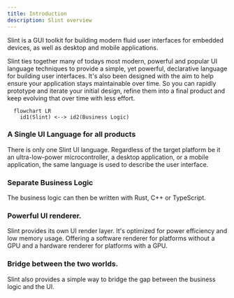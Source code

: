 ```yaml
---
title: Introduction
description: Slint overview
---
```


Slint is a GUI toolkit for building modern fluid user interfaces for embedded devices, as well as desktop and mobile applications.

Slint ties together many of todays most modern, powerful and popular UI language techniques to provide a simple, yet powerful, declarative language for building user interfaces. It's also been designed with the
aim to help ensure your application stays maintainable over time. So you can rapidly prototype and iterate
your initial design, refine them into a final product and keep evolving that over time with less effort.

```mermaid
  flowchart LR
    id1(Slint) <--> id2(Business Logic)
```

### A Single UI Language for all products
There is only one Slint UI language. Regardless of the target platform be it an ultra-low-power microcontroller, a desktop application, or a mobile application, the same language is used to describe the user interface.

### Separate Business Logic
The business logic can then be written with Rust, C++ or TypeScript. 

### Powerful UI renderer.
Slint provides its own UI render layer. It's optimized for power efficiency and low memory usage. Offering a software renderer for platforms without a GPU and a hardware renderer for platforms with a GPU.

### Bridge between the two worlds.
Slint also provides a simple way to bridge the gap between the business logic and the UI.



